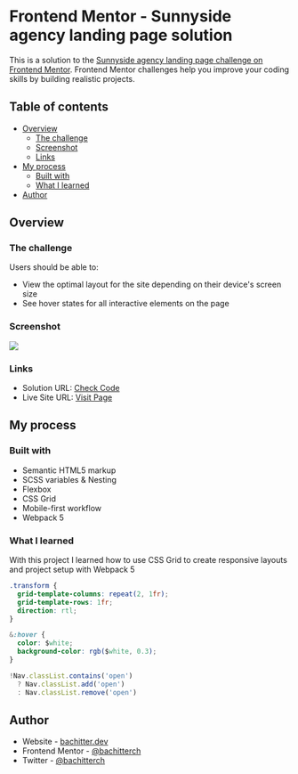 # Frontend Mentor - Sunnyside agency landing page solution

This is a solution to the [Sunnyside agency landing page challenge on Frontend Mentor](https://www.frontendmentor.io/challenges/sunnyside-agency-landing-page-7yVs3B6ef). Frontend Mentor challenges help you improve your coding skills by building realistic projects.

## Table of contents

- [Overview](#overview)
  - [The challenge](#the-challenge)
  - [Screenshot](#screenshot)
  - [Links](#links)
- [My process](#my-process)
  - [Built with](#built-with)
  - [What I learned](#what-i-learned)
- [Author](#author)

## Overview

### The challenge

Users should be able to:

- View the optimal layout for the site depending on their device's screen size
- See hover states for all interactive elements on the page

### Screenshot

![](https://res.cloudinary.com/dtl9hbz1e/image/upload/v1649078048/bachitter.dev/Projects/sunnyside-ageny-landing-page_u3iu5p.webp)

### Links

- Solution URL: [Check Code](https://github.com/bachitterch/sunnyside-lp)
- Live Site URL: [Visit Page](https://sunnyside.bachitterch.com)

## My process

### Built with

- Semantic HTML5 markup
- SCSS variables & Nesting
- Flexbox
- CSS Grid
- Mobile-first workflow
- Webpack 5

### What I learned

With this project I learned how to use CSS Grid to create responsive layouts and project setup with Webpack 5

```css
.transform {
  grid-template-columns: repeat(2, 1fr);
  grid-template-rows: 1fr;
  direction: rtl;
}

&:hover {
  color: $white;
  background-color: rgb($white, 0.3);
}
```

```js
!Nav.classList.contains('open')
  ? Nav.classList.add('open')
  : Nav.classList.remove('open')
```

## Author

- Website - [bachitter.dev](https://bachitter.dev)
- Frontend Mentor - [@bachitterch](https://www.frontendmentor.io/profile/bachitterch)
- Twitter - [@bachitterch](https://www.twitter.com/bachitterch)
